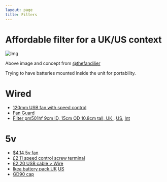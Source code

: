 ```yaml
---
layout: page
title: Filters
---
```

# Affordable filter for a UK/US context

![Img](https://raw.githubusercontent.com/rosmo-robot/rosmo-robot.github.io/c560f18de47292f9d2853b5763952330212167a6/assets/img/fans2.jpeg)

Above image and concept from [@thefandilier](https://twitter.com/TheFandelier/status/1742667052652036240)

Trying to have batteries mounted inside the unit for portability.

# Wired
- [120mm USB fan with speed control](https://s.click.aliexpress.com/e/_DexuWxT)
- [Fan Guard](https://s.click.aliexpress.com/e/_DdcIc5J)
- [Filter pm501hf 9cm ID, 15cm OD 10.8cm tall, UK ](https://www.amazon.co.uk/gp/product/B095NYMKSW), [US](https://www.amazon.com/PUREBURG-Replacement-Compatible-TaoTronics-Purifiers/dp/B08LPFWZLM), [Int](https://s.click.aliexpress.com/e/_DdaHIa1)

# 5v  
- [$4.14 5v fan](https://www.aliexpress.us/item/3256805969209310.html)
- [£2.11 speed control screw terminal](https://www.aliexpress.us/item/3256806217989688.html)
- [£2.20 USB cable > Wire](https://www.aliexpress.us/item/3256804818757342.html)
- [Ikea battery pack UK](https://www.ikea.com/gb/en/p/varmfront-power-bank-dark-blue-10555645/) [US](https://www.ikea.com/us/en/p/varmfront-portable-charger-dark-blue-00559615/)
- [GD90 cap](https://s.click.aliexpress.com/e/_DkL8mK1)



